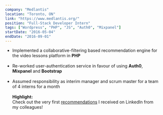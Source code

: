 ```yaml
---
company: "Medlantis"
location: "Toronto, ON"
link: "https://www.medlantis.org/"
position: "Full-Stack Developer Intern"
tags: ["Wordpress", "PHP", "JS", "Auth0", "Mixpanel"]
startDate: "2016-05-04"
endDate: "2016-09-01"
---
```


- Implemented a collaborative-filtering based recommendation engine for the video lessons platform in <b>PHP</b><br/><br/>
- Re-worked user-authentication service in favour of using <b>Auth0</b>, <b>Mixpanel</b> and <b>Bootstrap</b><br/><br/>
- Assumed responsibility as interim manager and scrum master for a team of 4 interns for a month<br/><br/>
  <b>Highlight:</b>
  <br/>
  Check out the very first <a href="https://www.linkedin.com/in/surudh-bhutani/">recommendations</a> I received on LinkedIn from my colleagues!
